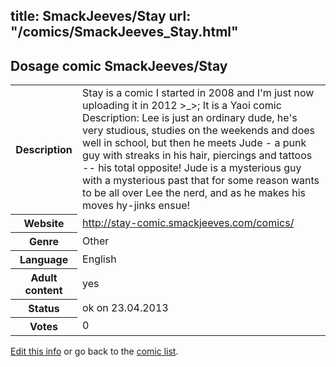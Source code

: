 title: SmackJeeves/Stay
url: "/comics/SmackJeeves_Stay.html"
---
Dosage comic SmackJeeves/Stay
-----------------------------------------

<table class="comicinfo">
<tr>
<th>Description</th><td>Stay is a comic I started in 2008 and I'm just now uploading it in 2012 &gt;_&gt;; It is a Yaoi comic Description: Lee is just an ordinary dude, he's very studious, studies on the weekends and does well in school, but then he meets Jude - a punk guy with streaks in his hair, piercings and tattoos -- his total opposite! Jude is a mysterious guy with a mysterious past that for some reason wants to be all over Lee the nerd, and as he makes his moves hy-jinks ensue!</td>
</tr>
<tr>
<th>Website</th><td><a href="http://stay-comic.smackjeeves.com/comics/">http://stay-comic.smackjeeves.com/comics/</a></td>
</tr>
<tr>
<th>Genre</th><td>Other</td>
</tr>
<tr>
<th>Language</th><td>English</td>
</tr>
<tr>
<th>Adult content</th><td>yes</td>
</tr>
<tr>
<th>Status</th><td>ok on 23.04.2013</td>
</tr>
<tr>
<th>Votes</th><td>0</div></td>
</tr>
</table>

[Edit this info](/comics/SmackJeeves_Stay_edit.html) or go back to the [comic list](../comic-index.html).
